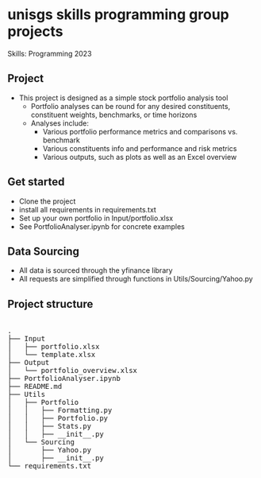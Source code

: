 # unisgs skills programming group projects

Skills: Programming 2023

## Project

-   This project is designed as a simple stock portfolio analysis tool
    -   Portfolio analyses can be round for any desired constituents,
        constituent weights, benchmarks, or time horizons
    -   Analyses include:
        -   Various portfolio performance metrics and comparisons vs. benchmark
        -   Various constituents info and performance and risk metrics
        -   Various outputs, such as plots as well as an Excel overview

## Get started

-   Clone the project
-   install all requirements in requirements.txt
-   Set up your own portfolio in Input/portfolio.xlsx
-   See PortfolioAnalyser.ipynb for concrete examples

## Data Sourcing

-   All data is sourced through the yfinance library
-   All requests are simplified through functions in Utils/Sourcing/Yahoo.py

## Project structure

<pre>

.
├── Input
│   ├── portfolio.xlsx
│   └── template.xlsx
├── Output
│   └── portfolio_overview.xlsx
├── PortfolioAnalyser.ipynb
├── README.md
├── Utils
│   ├── Portfolio
│   │   ├── Formatting.py
│   │   ├── Portfolio.py
│   │   ├── Stats.py
│   │   ├── __init__.py
│   └── Sourcing
│       ├── Yahoo.py
│       ├── __init__.py
└── requirements.txt

<pre>
